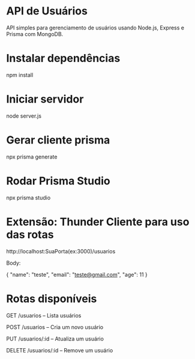 # API de Usuários

API simples para gerenciamento de usuários usando Node.js, Express e Prisma com MongoDB.

# Instalar dependências
npm install

# Iniciar servidor
node server.js

# Gerar cliente prisma
npx prisma generate

# Rodar Prisma Studio 
npx prisma studio

# Extensão: Thunder Cliente para uso das rotas

http://localhost:SuaPorta(ex:3000)/usuarios

Body: 

{
  "name": "teste",
  "email": "teste@gmail.com",
  "age": 11
}

# Rotas disponíveis 
GET /usuarios – Lista usuários

POST /usuarios – Cria um novo usuário

PUT /usuarios/:id – Atualiza um usuário

DELETE /usuarios/:id – Remove um usuário


